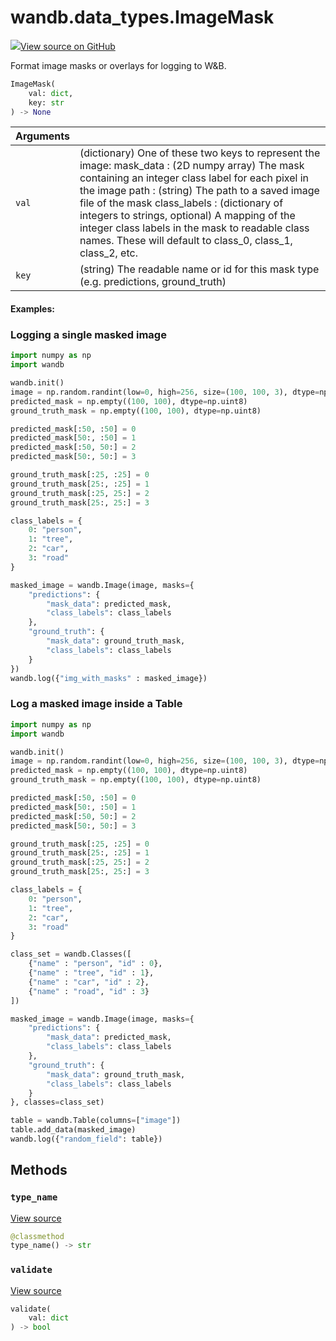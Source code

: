 # wandb.data\_types.ImageMask

[![](https://www.tensorflow.org/images/GitHub-Mark-32px.png)View source on GitHub](https://www.github.com/wandb/client/tree/latest/wandb/sdk/data\_types/helper\_types/image\_mask.py#L18-L247)

Format image masks or overlays for logging to W\&B.

```python
ImageMask(
    val: dict,
    key: str
) -> None
```

| Arguments |                                                                                                                                                                                                                                                                                                                                                                                                                              |
| --------- | ---------------------------------------------------------------------------------------------------------------------------------------------------------------------------------------------------------------------------------------------------------------------------------------------------------------------------------------------------------------------------------------------------------------------------- |
| `val`     | (dictionary) One of these two keys to represent the image: mask\_data : (2D numpy array) The mask containing an integer class label for each pixel in the image path : (string) The path to a saved image file of the mask class\_labels : (dictionary of integers to strings, optional) A mapping of the integer class labels in the mask to readable class names. These will default to class\_0, class\_1, class\_2, etc. |
| `key`     | (string) The readable name or id for this mask type (e.g. predictions, ground\_truth)                                                                                                                                                                                                                                                                                                                                        |

#### Examples:

### Logging a single masked image

```python
import numpy as np
import wandb

wandb.init()
image = np.random.randint(low=0, high=256, size=(100, 100, 3), dtype=np.uint8)
predicted_mask = np.empty((100, 100), dtype=np.uint8)
ground_truth_mask = np.empty((100, 100), dtype=np.uint8)

predicted_mask[:50, :50] = 0
predicted_mask[50:, :50] = 1
predicted_mask[:50, 50:] = 2
predicted_mask[50:, 50:] = 3

ground_truth_mask[:25, :25] = 0
ground_truth_mask[25:, :25] = 1
ground_truth_mask[:25, 25:] = 2
ground_truth_mask[25:, 25:] = 3

class_labels = {
    0: "person",
    1: "tree",
    2: "car",
    3: "road"
}

masked_image = wandb.Image(image, masks={
    "predictions": {
        "mask_data": predicted_mask,
        "class_labels": class_labels
    },
    "ground_truth": {
        "mask_data": ground_truth_mask,
        "class_labels": class_labels
    }
})
wandb.log({"img_with_masks" : masked_image})
```

### Log a masked image inside a Table

```python
import numpy as np
import wandb

wandb.init()
image = np.random.randint(low=0, high=256, size=(100, 100, 3), dtype=np.uint8)
predicted_mask = np.empty((100, 100), dtype=np.uint8)
ground_truth_mask = np.empty((100, 100), dtype=np.uint8)

predicted_mask[:50, :50] = 0
predicted_mask[50:, :50] = 1
predicted_mask[:50, 50:] = 2
predicted_mask[50:, 50:] = 3

ground_truth_mask[:25, :25] = 0
ground_truth_mask[25:, :25] = 1
ground_truth_mask[:25, 25:] = 2
ground_truth_mask[25:, 25:] = 3

class_labels = {
    0: "person",
    1: "tree",
    2: "car",
    3: "road"
}

class_set = wandb.Classes([
    {"name" : "person", "id" : 0},
    {"name" : "tree", "id" : 1},
    {"name" : "car", "id" : 2},
    {"name" : "road", "id" : 3}
])

masked_image = wandb.Image(image, masks={
    "predictions": {
        "mask_data": predicted_mask,
        "class_labels": class_labels
    },
    "ground_truth": {
        "mask_data": ground_truth_mask,
        "class_labels": class_labels
    }
}, classes=class_set)

table = wandb.Table(columns=["image"])
table.add_data(masked_image)
wandb.log({"random_field": table})
```

## Methods

### `type_name` <a href="#type_name" id="type_name"></a>

[View source](https://www.github.com/wandb/client/tree/latest/wandb/sdk/data\_types/helper\_types/image\_mask.py#L219-L221)

```python
@classmethod
type_name() -> str
```

### `validate` <a href="#validate" id="validate"></a>

[View source](https://www.github.com/wandb/client/tree/latest/wandb/sdk/data\_types/helper\_types/image\_mask.py#L223-L247)

```python
validate(
    val: dict
) -> bool
```
